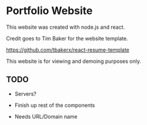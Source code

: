 # Portfolio Website

This website was created with node.js and react.

Credit goes to Tim Baker for the website template.

https://github.com/tbakerx/react-resume-template

This website is for viewing and demoing purposes only. 


## TODO

- Servers?

- Finish up rest of the components

- Needs URL/Domain name

